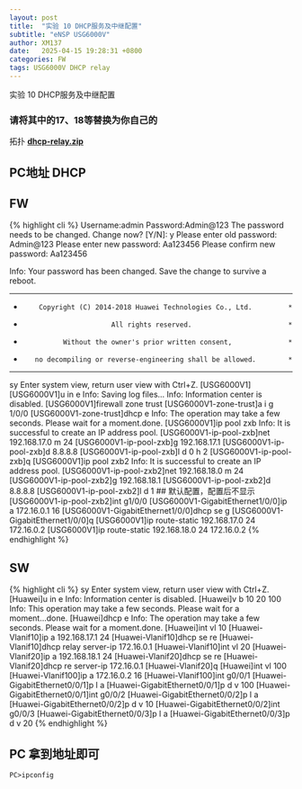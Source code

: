 ```yaml
---
layout: post
title:  "实验 10 DHCP服务及中继配置"
subtitle: "eNSP USG6000V"
author: XM137
date:   2025-04-15 19:28:31 +0800
categories: FW
tags: USG6000V DHCP relay
---
```


实验 10 DHCP服务及中继配置

### 请将其中的17、18等替换为你自己的

拓扑 **[dhcp-relay.zip](/assets/ENSP/20250415/dhcp-relay.zip)**

## PC地址 DHCP

## FW
{% highlight cli %}
Username:admin
Password:Admin@123
The password needs to be changed. Change now? [Y/N]: y
Please enter old password: Admin@123
Please enter new password: Aa123456
Please confirm new password: Aa123456

 Info: Your password has been changed. Save the change to survive a reboot. 
*************************************************************************
*         Copyright (C) 2014-2018 Huawei Technologies Co., Ltd.         *
*                           All rights reserved.                        *
*               Without the owner's prior written consent,              *
*        no decompiling or reverse-engineering shall be allowed.        *
*************************************************************************


<USG6000V1>sy
Enter system view, return user view with Ctrl+Z.
[USG6000V1]
[USG6000V1]u in e
Info: Saving log files...
Info: Information center is disabled.
[USG6000V1]firewall zone trust 
[USG6000V1-zone-trust]a i g 1/0/0
[USG6000V1-zone-trust]dhcp e
Info: The operation may take a few seconds. Please wait for a moment.done.
[USG6000V1]ip pool zxb
Info: It is successful to create an IP address pool.
[USG6000V1-ip-pool-zxb]net 192.168.17.0 m 24
[USG6000V1-ip-pool-zxb]g 192.168.17.1 
[USG6000V1-ip-pool-zxb]d 8.8.8.8
[USG6000V1-ip-pool-zxb]l d 0 h 2
[USG6000V1-ip-pool-zxb]q
[USG6000V1]ip pool zxb2
Info: It is successful to create an IP address pool.
[USG6000V1-ip-pool-zxb2]net 192.168.18.0 m 24
[USG6000V1-ip-pool-zxb2]g 192.168.18.1
[USG6000V1-ip-pool-zxb2]d 8.8.8.8
[USG6000V1-ip-pool-zxb2]l d 1 ## 默认配置，配置后不显示
[USG6000V1-ip-pool-zxb2]int g1/0/0
[USG6000V1-GigabitEthernet1/0/0]ip a 172.16.0.1 16
[USG6000V1-GigabitEthernet1/0/0]dhcp se g
[USG6000V1-GigabitEthernet1/0/0]q
[USG6000V1]ip route-static 192.168.17.0 24 172.16.0.2
[USG6000V1]ip route-static 192.168.18.0 24 172.16.0.2
{% endhighlight %}


## SW
{% highlight cli %}
<Huawei>sy
Enter system view, return user view with Ctrl+Z.
[Huawei]u in e
Info: Information center is disabled.
[Huawei]v b 10 20 100
Info: This operation may take a few seconds. Please wait for a moment...done.
[Huawei]dhcp e
Info: The operation may take a few seconds. Please wait for a moment.done.
[Huawei]int vl 10
[Huawei-Vlanif10]ip a 192.168.17.1 24
[Huawei-Vlanif10]dhcp se re
[Huawei-Vlanif10]dhcp relay server-ip 172.16.0.1 
[Huawei-Vlanif10]int vl 20
[Huawei-Vlanif20]ip a 192.168.18.1 24
[Huawei-Vlanif20]dhcp se re
[Huawei-Vlanif20]dhcp re server-ip 172.16.0.1
[Huawei-Vlanif20]q
[Huawei]int vl 100
[Huawei-Vlanif100]ip a 172.16.0.2 16
[Huawei-Vlanif100]int g0/0/1
[Huawei-GigabitEthernet0/0/1]p l a
[Huawei-GigabitEthernet0/0/1]p d v 100
[Huawei-GigabitEthernet0/0/1]int g0/0/2
[Huawei-GigabitEthernet0/0/2]p l a
[Huawei-GigabitEthernet0/0/2]p d v 10
[Huawei-GigabitEthernet0/0/2]int g0/0/3
[Huawei-GigabitEthernet0/0/3]p l a
[Huawei-GigabitEthernet0/0/3]p d v 20
{% endhighlight %}

## PC 拿到地址即可
```CLI
PC>ipconfig
```